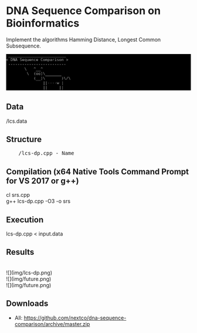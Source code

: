 # DNA Sequence Comparison on Bioinformatics

Implement the algorithms Hamming Distance, Longest Common Subsequence.<br/>
<p align="center">
  <img src="img/banner.png" />
</p>


## Data
/lcs.data

## Structure
<pre>
	/lcs-dp.cpp - Name
</pre>

## Compilation (x64 Native Tools Command Prompt for VS 2017 or g++)
cl srs.cpp <br/>
g++ lcs-dp.cpp -O3 -o srs

## Execution
lcs-dp.cpp < input.data <br/>

## Results
<br/>
![](img/lcs-dp.png)<br/>
![](img/future.png)<br/>
![](img/future.png)


## Downloads
- All: https://github.com/nextco/dna-sequence-comparison/archive/master.zip
